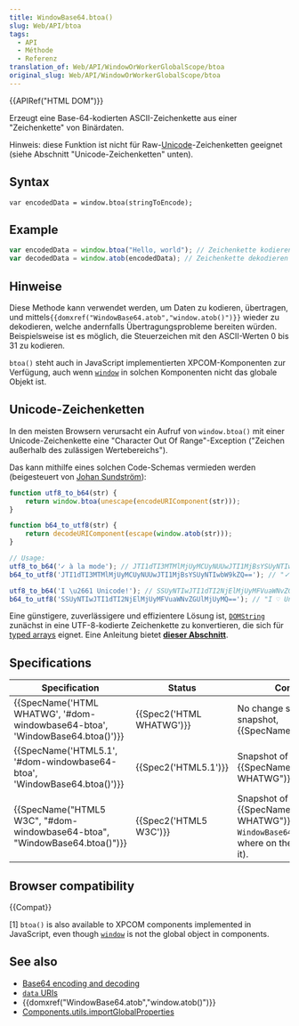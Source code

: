 ```yaml
---
title: WindowBase64.btoa()
slug: Web/API/btoa
tags:
  - API
  - Méthode
  - Referenz
translation_of: Web/API/WindowOrWorkerGlobalScope/btoa
original_slug: Web/API/WindowOrWorkerGlobalScope/btoa
---
```

{{APIRef("HTML DOM")}}

Erzeugt eine Base-64-kodierten ASCII-Zeichenkette aus einer "Zeichenkette" von Binärdaten.

Hinweis: diese Funktion ist nicht für Raw-[Unicode](http://www.unicode.org/standard/WhatIsUnicode.html)-Zeichenketten geeignet (siehe Abschnitt "Unicode-Zeichenketten" unten).

## Syntax

    var encodedData = window.btoa(stringToEncode);

## Example

```js
var encodedData = window.btoa("Hello, world"); // Zeichenkette kodieren
var decodedData = window.atob(encodedData); // Zeichenkette dekodieren
```

## Hinweise

Diese Methode kann verwendet werden, um Daten zu kodieren, übertragen, und mittels`{{domxref("WindowBase64.atob","window.atob()")}}` wieder zu dekodieren, welche andernfalls Übertragungsprobleme bereiten würden. Beispielsweise ist es möglich, die Steuerzeichen mit den ASCII-Werten 0 bis 31 zu kodieren.

`btoa()` steht auch in JavaScript implementierten XPCOM-Komponenten zur Verfügung, auch wenn [`window`](/de/docs/DOM/window "DOM/window") in solchen Komponenten nicht das globale Objekt ist.

## Unicode-Zeichenketten

In den meisten Browsern verursacht ein Aufruf von `window.btoa()` mit einer Unicode-Zeichenkette eine "Character Out Of Range"-Exception ("Zeichen außerhalb des zulässigen Wertebereichs").

Das kann mithilfe eines solchen Code-Schemas vermieden werden (beigesteuert von [Johan Sundström](http://ecmanaut.blogspot.com/2006/07/encoding-decoding-utf8-in-javascript.html)):

```js
function utf8_to_b64(str) {
    return window.btoa(unescape(encodeURIComponent(str)));
}

function b64_to_utf8(str) {
    return decodeURIComponent(escape(window.atob(str)));
}

// Usage:
utf8_to_b64('✓ à la mode'); // JTI1dTI3MTMlMjUyMCUyNUUwJTI1MjBsYSUyNTIwbW9kZQ==
b64_to_utf8('JTI1dTI3MTMlMjUyMCUyNUUwJTI1MjBsYSUyNTIwbW9kZQ=='); // "✓ à la mode"

utf8_to_b64('I \u2661 Unicode!'); // SSUyNTIwJTI1dTI2NjElMjUyMFVuaWNvZGUlMjUyMQ==
b64_to_utf8('SSUyNTIwJTI1dTI2NjElMjUyMFVuaWNvZGUlMjUyMQ=='); // "I ♡ Unicode!"
```

Eine günstigere, zuverlässigere und effizientere Lösung ist, [`DOMString`](/de/docs/Web/API/DOMString) zunächst in eine UTF-8-kodierte Zeichenkette zu konvertieren, die sich für [typed arrays](/de/docs/Web/JavaScript/Typed_arrays) eignet. Eine Anleitung bietet **[dieser Abschnitt](</de/docs/Web/JavaScript/Base64_encoding_and_decoding#Solution_.232_.E2.80.93_rewriting_atob()_and_btoa()_using_TypedArrays_and_UTF-8>)**.

## Specifications

| Specification                                                                                        | Status                           | Comment                                                                                                                  |
| ---------------------------------------------------------------------------------------------------- | -------------------------------- | ------------------------------------------------------------------------------------------------------------------------ |
| {{SpecName('HTML WHATWG', '#dom-windowbase64-btoa', 'WindowBase64.btoa()')}} | {{Spec2('HTML WHATWG')}} | No change since the latest snapshot, {{SpecName("HTML5.1")}}.                                                   |
| {{SpecName('HTML5.1', '#dom-windowbase64-btoa', 'WindowBase64.btoa()')}}     | {{Spec2('HTML5.1')}}     | Snapshot of {{SpecName("HTML WHATWG")}}. No change.                                                             |
| {{SpecName("HTML5 W3C", "#dom-windowbase64-btoa", "WindowBase64.btoa()")}} | {{Spec2('HTML5 W3C')}}     | Snapshot of {{SpecName("HTML WHATWG")}}. Creation of `WindowBase64` (properties where on the target before it). |

## Browser compatibility

{{Compat}}

\[1] `btoa()` is also available to XPCOM components implemented in JavaScript, even though [`window`](/en-US/docs/DOM/window) is not the global object in components.

## See also

- [Base64 encoding and decoding](/Web/API/WindowBase64/Base64_encoding_and_decoding)
- [`data` URIs](/de/docs/data_URIs)
- {{domxref("WindowBase64.atob","window.atob()")}}
- [Components.utils.importGlobalProperties](/de/docs/Components.utils.importGlobalProperties)
